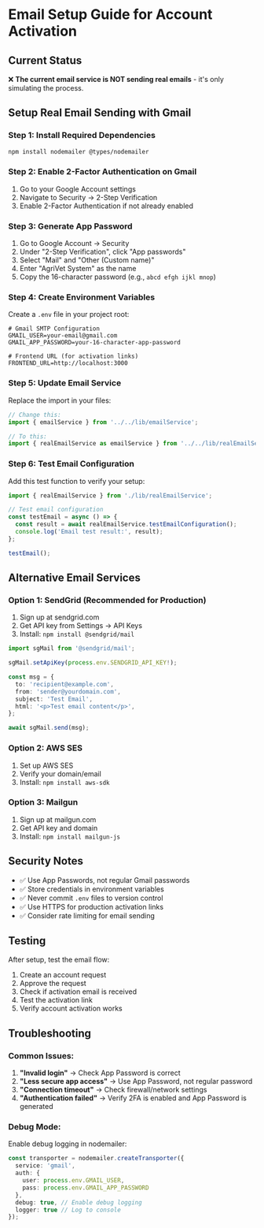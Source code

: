 # Email Setup Guide for Account Activation

## Current Status
❌ **The current email service is NOT sending real emails** - it's only simulating the process.

## Setup Real Email Sending with Gmail

### Step 1: Install Required Dependencies

```bash
npm install nodemailer @types/nodemailer
```

### Step 2: Enable 2-Factor Authentication on Gmail

1. Go to your Google Account settings
2. Navigate to Security → 2-Step Verification
3. Enable 2-Factor Authentication if not already enabled

### Step 3: Generate App Password

1. Go to Google Account → Security
2. Under "2-Step Verification", click "App passwords"
3. Select "Mail" and "Other (Custom name)"
4. Enter "AgriVet System" as the name
5. Copy the 16-character password (e.g., `abcd efgh ijkl mnop`)

### Step 4: Create Environment Variables

Create a `.env` file in your project root:

```env
# Gmail SMTP Configuration
GMAIL_USER=your-email@gmail.com
GMAIL_APP_PASSWORD=your-16-character-app-password

# Frontend URL (for activation links)
FRONTEND_URL=http://localhost:3000
```

### Step 5: Update Email Service

Replace the import in your files:

```typescript
// Change this:
import { emailService } from '../../lib/emailService';

// To this:
import { realEmailService as emailService } from '../../lib/realEmailService';
```

### Step 6: Test Email Configuration

Add this test function to verify your setup:

```typescript
import { realEmailService } from './lib/realEmailService';

// Test email configuration
const testEmail = async () => {
  const result = await realEmailService.testEmailConfiguration();
  console.log('Email test result:', result);
};

testEmail();
```

## Alternative Email Services

### Option 1: SendGrid (Recommended for Production)

1. Sign up at sendgrid.com
2. Get API key from Settings → API Keys
3. Install: `npm install @sendgrid/mail`

```typescript
import sgMail from '@sendgrid/mail';

sgMail.setApiKey(process.env.SENDGRID_API_KEY!);

const msg = {
  to: 'recipient@example.com',
  from: 'sender@yourdomain.com',
  subject: 'Test Email',
  html: '<p>Test email content</p>',
};

await sgMail.send(msg);
```

### Option 2: AWS SES

1. Set up AWS SES
2. Verify your domain/email
3. Install: `npm install aws-sdk`

### Option 3: Mailgun

1. Sign up at mailgun.com
2. Get API key and domain
3. Install: `npm install mailgun-js`

## Security Notes

- ✅ Use App Passwords, not regular Gmail passwords
- ✅ Store credentials in environment variables
- ✅ Never commit `.env` files to version control
- ✅ Use HTTPS for production activation links
- ✅ Consider rate limiting for email sending

## Testing

After setup, test the email flow:

1. Create an account request
2. Approve the request
3. Check if activation email is received
4. Test the activation link
5. Verify account activation works

## Troubleshooting

### Common Issues:

1. **"Invalid login"** → Check App Password is correct
2. **"Less secure app access"** → Use App Password, not regular password
3. **"Connection timeout"** → Check firewall/network settings
4. **"Authentication failed"** → Verify 2FA is enabled and App Password is generated

### Debug Mode:

Enable debug logging in nodemailer:

```typescript
const transporter = nodemailer.createTransporter({
  service: 'gmail',
  auth: {
    user: process.env.GMAIL_USER,
    pass: process.env.GMAIL_APP_PASSWORD
  },
  debug: true, // Enable debug logging
  logger: true // Log to console
});
```
